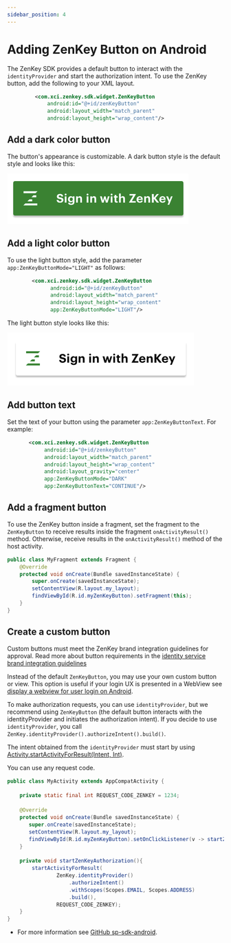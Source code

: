 ```yaml
---
sidebar_position: 4
---
```


# Adding ZenKey Button on Android

The ZenKey SDK provides a default button to interact with the `identityProvider` and start the authorization intent. To use the ZenKey button, add the following to your XML layout.

```xml
         <com.xci.zenkey.sdk.widget.ZenKeyButton
             android:id="@+id/zenKeyButton"
             android:layout_width="match_parent"
             android:layout_height="wrap_content"/>
```


## Add a dark color button

The button's appearance is customizable. A dark button style is the default style and looks like this:

![ZenKey dark button](dark.png)

## Add a light color button

To use the light button style, add the parameter ```app:ZenKeyButtonMode="LIGHT"``` as follows:

```xml
        <com.xci.zenkey.sdk.widget.ZenKeyButton
              android:id="@+id/zenKeyButton"
              android:layout_width="match_parent"
              android:layout_height="wrap_content"
              app:ZenKeyButtonMode="LIGHT"/>
```

The light button style looks like this:

![ZenKey light button](light.png)

## Add button text 

Set the text of your button using the parameter ```app:ZenKeyButtonText```. For example:

```xml
       <com.xci.zenkey.sdk.widget.ZenKeyButton
            android:id="@+id/zenkeyButton"
            android:layout_width="match_parent"
            android:layout_height="wrap_content"
            android:layout_gravity="center"
            app:ZenKeyButtonMode="DARK"
            app:ZenKeyButtonText="CONTINUE"/>
```

## Add a fragment button

To use the ZenKey button inside a fragment, set the fragment to the `ZenKeyButton` to receive results inside the fragment `onActivityResult()` method. Otherwise, receive results in the `onActivityResult()` method of the host activity.

```java
public class MyFragment extends Fragment {
    @Override
    protected void onCreate(Bundle savedInstanceState) {
        super.onCreate(savedInstanceState);
        setContentView(R.layout.my_layout);
        findViewById(R.id.myZenKeyButton).setFragment(this);
    }
}
```

## Create a custom button

Custom buttons must meet the ZenKey brand integration guidelines for approval. Read more about button requirements in the [identity service brand integration guidelines](..\..\best-practices\best-practices-identity-service-brand-integration-guidelines\brand-guidelines-zenkey-buttons.md)


Instead of the default `ZenKeyButton`, you may use your own custom button or view. This option is useful if your login UX is presented in a WebView see [display a webview for user login on Android](./../integration-guide/android-display-a-webview-for-user-login.md).

To make authorization requests, you can use `identityProvider`,  but we recommend using `ZenKeyButton` (the default button interacts with the identityProvider and initiates the authorization intent). If you decide to use `identityProvider`, you call `ZenKey.identityProvider().authorizeIntent().build()`.

The intent obtained from the `identityProvider` must start by using [Activity.startActivityForResult(Intent, Int)](https://developer.android.com/reference/android/app/Activity.html#startActivityForResult(android.content.Intent,%20int)).

You can use any request code.

```java
public class MyActivity extends AppCompatActivity {

    private static final int REQUEST_CODE_ZENKEY = 1234;

    @Override
    protected void onCreate(Bundle savedInstanceState) {
       super.onCreate(savedInstanceState);
       setContentView(R.layout.my_layout);
       findViewById(R.id.myZenKeyButton).setOnClickListener(v -> startZenKeyAuthorization());
    }

    private void startZenKeyAuthorization(){
        startActivityForResult(
                ZenKey.identityProvider()
                    .authorizeIntent()
                    .withScopes(Scopes.EMAIL, Scopes.ADDRESS)
                    .build(),
                REQUEST_CODE_ZENKEY);
    }
}        
```

* For more information see [GitHub sp-sdk-android](https://github.com/MyZenKey/sp-sdk-android).